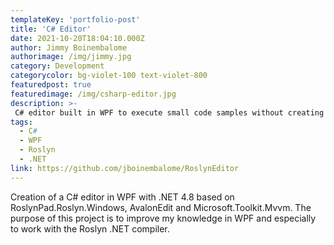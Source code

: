 ```yaml
---
templateKey: 'portfolio-post'
title: 'C# Editor'
date: 2021-10-20T18:04:10.000Z
author: Jimmy Boinembalome
authorimage: /img/jimmy.jpg
category: Development
categorycolor: bg-violet-100 text-violet-800
featuredpost: true
featuredimage: /img/csharp-editor.jpg
description: >-
 C# editor built in WPF to execute small code samples without creating a new project.
tags:
  - C#
  - WPF
  - Roslyn
  - .NET
link: https://github.com/jboinembalome/RoslynEditor
---
```


Creation of a C# editor in WPF with .NET 4.8 based on RoslynPad.Roslyn.Windows, AvalonEdit and Microsoft.Toolkit.Mvvm. The purpose of this project is to improve my knowledge in WPF and especially to work with the Roslyn .NET compiler.